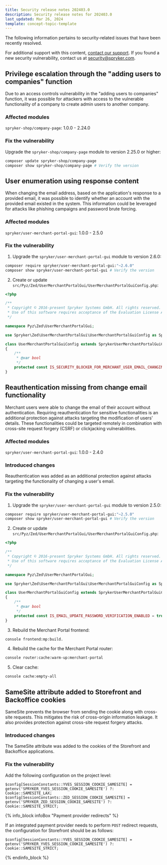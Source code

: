 ```yaml
---
title: Security release notes 202403.0
description: Security release notes for 202403.0
last_updated: Mar 26, 2024
template: concept-topic-template
---
```


The following information pertains to security-related issues that have been recently resolved.

For additional support with this content, [contact our support](https://support.spryker.com/). If you found a new security vulnerability, contact us at [security@spryker.com](mailto:security@spryker.com).

## Privilege escalation through the "adding users to companies" function

Due to an access controls vulnerability in the "adding users to companies" function, it was possible for attackers with access to the vulnerable functionality of a company to create admin users to another company.

### Affected modules

`spryker-shop/company-page`: 1.0.0 - 2.24.0

### Fix the vulnerability

Upgrade the `spryker-shop/company-page` module to version 2.25.0 or higher:

```bash
composer update spryker-shop/company-page
composer show spryker-shop/company-page # Verify the version
```

## User enumeration using response content

When changing the email address, based on the application's response to a provided email, it was possible to identify whether an account with the provided email existed in the system. This information could be leveraged for attacks like phishing campaigns and password brute forcing.

### Affected modules

`spryker/user-merchant-portal-gui`: 1.0.0 - 2.5.0

### Fix the vulnerability

1. Upgrade the `spryker/user-merchant-portal-gui` module to version 2.6.0:

```bash
composer require spryker/user-merchant-portal-gui:"~2.6.0"
composer show spryker/user-merchant-portal-gui # Verify the version
```

2. Create or update `src/Pyz/Zed/UserMerchantPortalGui/UserMerchantPortalGuiConfig.php`:

```php
<?php

/**
 * Copyright © 2016-present Spryker Systems GmbH. All rights reserved.
 * Use of this software requires acceptance of the Evaluation License Agreement. See LICENSE file.
 */

namespace Pyz\Zed\UserMerchantPortalGui;

use Spryker\Zed\UserMerchantPortalGui\UserMerchantPortalGuiConfig as SprykerUserMerchantPortalGuiConfig;

class UserMerchantPortalGuiConfig extends SprykerUserMerchantPortalGuiConfig
{
    /**
     * @var bool
     */
    protected const IS_SECURITY_BLOCKER_FOR_MERCHANT_USER_EMAIL_CHANGING_ENABLED = true;
}
```

## Reauthentication missing from change email functionality

Merchant users were able to change the email of their account without authentication. Requiring reauthentication for sensitive functionalities is an additional protection against attacks targeting the modification of users' details. These functionalities could be targeted remotely in combination with cross-site request forgery (CSRF) or clickjacking vulnerabilities.

### Affected modules

`spryker/user-merchant-portal-gui`: 1.0.0 - 2.4.0

### Introduced changes

Reauthentication was added as an additional protection against attacks targeting the functionality of changing a user's email.

### Fix the vulnerability

1. Upgrade the `spryker/user-merchant-portal-gui` module to version 2.5.0:

```bash
composer require spryker/user-merchant-portal-gui:"~2.5.0"
composer show spryker/user-merchant-portal-gui # Verify the version
```

2. Create or update `src/Pyz/Zed/UserMerchantPortalGui/UserMerchantPortalGuiConfig.php`:

```php
<?php

/**
 * Copyright © 2016-present Spryker Systems GmbH. All rights reserved.
 * Use of this software requires acceptance of the Evaluation License Agreement. See LICENSE file.
 */

namespace Pyz\Zed\UserMerchantPortalGui;

use Spryker\Zed\UserMerchantPortalGui\UserMerchantPortalGuiConfig as SprykerUserMerchantPortalGuiConfig;

class UserMerchantPortalGuiConfig extends SprykerUserMerchantPortalGuiConfig
{
    /**
     * @var bool
     */
    protected const IS_EMAIL_UPDATE_PASSWORD_VERIFICATION_ENABLED = true;
}
```

3. Rebuild the Merchant Portal frontend:

```bash
console frontend:mp:build.
```

4. Rebuild the cache for the Merchant Portal router:

```bash
console router:cache:warm-up:merchant-portal
```

5. Clear cache:

```bash
console cache:empty-all
```

## SameSite attribute added to Storefront and Backoffice cookies

SameSite prevents the browser from sending the cookie along with cross-site requests. This mitigates the risk of cross-origin information leakage. It also provides protection against cross-site request forgery attacks.

### Introduced changes

The SameSite attribute was added to the cookies of the Storefront and Backoffice applications.

### Fix the vulnerability

Add the following configuration on the project level:

```text
$config[SessionConstants::YVES_SESSION_COOKIE_SAMESITE] = getenv('SPRYKER_YVES_SESSION_COOKIE_SAMESITE') ?: Cookie::SAMESITE_LAX;
$config[SessionConstants::ZED_SESSION_COOKIE_SAMESITE] = getenv('SPRYKER_ZED_SESSION_COOKIE_SAMESITE') ?: Cookie::SAMESITE_STRICT;
```

{% info_block infoBox "Payment provider redirects" %}

If an integrated payment provider needs to perform `POST` redirect requests, the configuration for Storefront should be as follows:

```text
$config[SessionConstants::YVES_SESSION_COOKIE_SAMESITE] = getenv('SPRYKER_YVES_SESSION_COOKIE_SAMESITE') ?: Cookie::SAMESITE_STRICT;
```

{% endinfo_block %}
